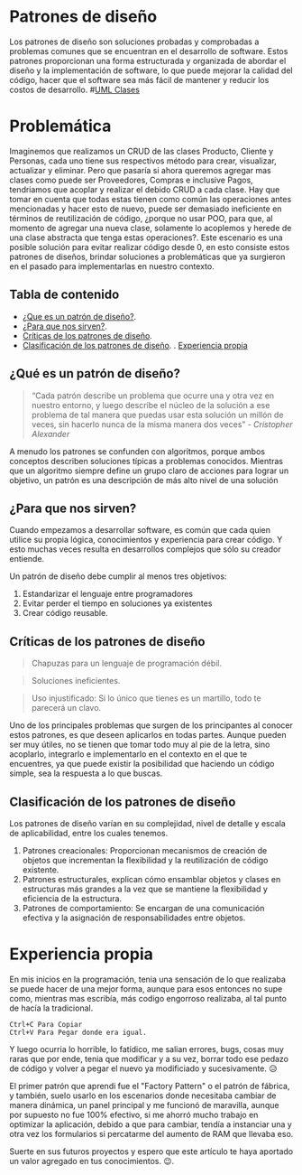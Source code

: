 # Patrones de diseño
Los patrones de diseño son soluciones probadas y comprobadas a problemas comunes que se encuentran en el desarrollo de software. Estos patrones proporcionan una forma estructurada y organizada de abordar el diseño y la implementación de software, lo que puede mejorar la calidad del código, hacer que el software sea más fácil de mantener y reducir los costos de desarrollo.
#[UML Clases](https://raw.githubusercontent.com/jimmy-20/Design-Patterns-en-CSharp/master/Images/UML%20Photo.jpg)

# Problemática
Imaginemos que realizamos un CRUD de las clases Producto, Cliente y Personas, cada uno tiene sus respectivos método para crear, visualizar, actualizar y eliminar.  Pero que pasaría si ahora queremos agregar mas clases como puede ser Proveedores, Compras e inclusive Pagos, tendriamos que acoplar y realizar el debido CRUD a cada clase. Hay que tomar en cuenta que todas estas tienen como común las operaciones antes mencionadas y hacer esto de nuevo, puede ser demasiado ineficiente en términos de reutilización de código, ¿porque no usar POO, para que, al momento de agregar una nueva clase, solamente lo acoplemos y herede de una clase abstracta que tenga estas operaciones?. Este escenario es una posible solución para evitar realizar código desde 0, en esto consiste estos patrones de diseños, brindar soluciones a problemáticas que ya surgieron en el pasado para implementarlas en nuestro contexto.

## Tabla de contenido

- [¿Que es un patrón de diseño?](#Definicion).
- [¿Para que nos sirven?](#Funcion).
- [Críticas de los patrones de diseño](#Critica).
- [Clasificación de los patrones de diseño](#Clasificacion).
. [Experiencia propia](#Experiencia)
## ¿Qué es un patrón de diseño? <a name = "Definicion"></a>
>“Cada patrón describe un problema que ocurre una y otra vez en nuestro entorno, y luego describe el núcleo de la solución a ese problema de tal manera que puedas usar esta solución un millón de veces, sin hacerlo nunca de la misma manera dos veces” - _Cristopher Alexander_

A menudo los patrones se confunden con algoritmos, porque ambos conceptos describen soluciones típicas a problemas conocidos. Mientras que un algoritmo siempre define un grupo claro de acciones para lograr un objetivo, un patrón es una descripción de más alto nivel de una solución
## ¿Para que nos sirven? <a name = "Funcion"></a>
Cuando empezamos a desarrollar software, es común que cada quien utilice su propia lógica, conocimientos y experiencia para crear código. Y esto muchas veces resulta en desarrollos complejos que sólo su creador entiende.

Un patrón de diseño debe cumplir al menos tres objetivos:
1. Estandarizar el lenguaje entre programadores
2. Evitar perder el tiempo en soluciones ya existentes
3. Crear código reusable.

## Críticas de los patrones de diseño <a name="Critica"></a>
>Chapuzas para un lenguaje de programación débil.

>Soluciones ineficientes.

>Uso injustificado: Si  lo único que tienes es un martillo, todo te parecerá un clavo.

Uno de los principales problemas que surgen de los principantes al conocer estos patrones, es que deseen aplicarlos en todas partes. Aunque pueden ser muy útiles, no se tienen que tomar todo muy al pie de la letra, sino acoplarlo, integrarlo e implementarlo en el contexto en el que te encuentres, ya que puede existir la posibilidad que haciendo un código simple, sea la respuesta a lo que buscas.
## Clasificación de los patrones de diseño <a name="Clasificacion"></a>
Los patrones de diseño varían en su complejidad, nivel de detalle y escala de aplicabilidad, entre los cuales tenemos.
1. Patrones creacionales: Proporcionan mecanismos de creación de objetos que incrementan la flexibilidad y la reutilización de código existente.
2. Patrones estructurales, explican cómo ensamblar objetos y clases en estructuras más grandes a la vez que se mantiene la flexibilidad y eficiencia de la estructura.
3. Patrones de comportamiento: Se encargan de una comunicación efectiva y la asignación de responsabilidades entre objetos.

# Experiencia propia <a name='Experiencia'></a>
En mis inicios en la programación, tenia una sensación de lo que realizaba se puede hacer de una mejor forma, aunque para esos entonces no supe como, mientras mas escribía, más codigo engorroso realizaba, al tal punto de hacía la tradicional.
~~~
Ctrl+C Para Copiar
Ctrl+V Para Pegar donde era igual.
~~~
Y luego ocurria lo horrible, lo fatídico, me salian errores, bugs, cosas muy raras que por ende, tenia que modificar y a su vez, borrar todo ese pedazo de código y volver a pegar el nuevo ya modificiado y sucesivamente. 😥

El primer patrón que aprendi fue el "Factory Pattern" o el patrón de fábrica, y también, suelo usarlo en los escenarios donde necesitaba cambiar de manera dinámica, un panel principal y me funcionó de maravilla, aunque por supuesto no fue 100% efectivo, si me ahorró mucho trabajo en optimizar la aplicación, debido a que para cambiar, tendía a instanciar una y otra vez los formularios si percatarme del aumento de RAM que llevaba eso.

Suerte en sus futuros proyectos y espero que este artículo te haya aportado un valor agregado en tus conocimientos. 😉.
